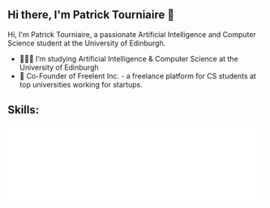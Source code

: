 ## Hi there, I'm Patrick Tourniaire 👋

Hi, I'm Patrick Tourniaire, a passionate Artificial Intelligence and Computer Science student at the University of Edinburgh.

- 👨🏻‍🎓 I’m studying Artificial Intelligence & Computer Science at the University of Edinburgh
- 🚀 Co-Founder of Freelent Inc. - a freelance platform for CS students at top universities working for startups. 


## Skills:

<img src="https://github.com/PatrickTourniaire/PatrickTourniaire/blob/main/tags.svg" width="auto" height="auto">
